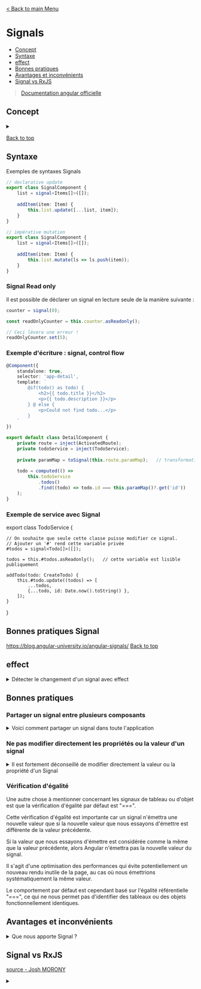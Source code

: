 [< Back to main Menu](https://github.com/gsoulie/angular-resources/blob/master/ng-sheet.md)    

# Signals

* [Concept](#concept)
* [Syntaxe](#syntaxe)     
* [effect](#effect)
* [Bonnes pratiques](#bonnes-pratiques)     
* [Avantages et inconvénients](#avantages-et-inconvénients)     
* [Signal vs RxJS](#signal-vs-rxjs)    

> [Documentation angular officielle](https://angular.io/guide/signals)     

## Concept 

<details>
	<summary></summary>

 Les signaux sont la pierre angulaire de la réactivité dans Solid. Ils contiennent des valeurs qui changent avec le temps ; lorsque vous modifiez la valeur d'un signal, il met automatiquement à jour tout ce qui l'utilise. Un signal est un **wrapper autour d'une valeur simple qui enregistre ce qui dépend de cette valeur et notifie ces dépendants chaque fois que sa valeur change**

**Signals** va très probablement introduire un future dans lequel nous n'aurions **plus besoin de zone.js** ce qui pourrait êrte un gros changement ! D'autre part, l'arrivée de **Signals** devrait grandement faciliter l'apprentissage de la programmation réactive aux débutants sur Angular.

En effet, **Signals** permet le contrôle des changements de manière **plus fine et performante** que **zone.js**. 
Contrairement à zone.js, **Signals ne re-contrôle pas la totalité de l'abre de composants** pour effectuer les changements. Et ce mécanisme pourrait bien améliorer considérablement le mécanisme de change detection d'Angular.

Pour illustration, voici actuellement à quel niveau sont effectué les contrôles de changements sur les frameworks Angular, React et Solid :

* Angular : niveau arborescence de l'application
* React : niveau arborescence composant
* Solid : niveau individuel

Par analogie avec RxJS, **Signals se comporte comme un BehaviourSubject en RxJS**, à la différence qu'il n'a **pas besoin de souscription** pour être notifié des changements de valeur.

Avec **Signals**, les souscriptions sont créées et détruites automatiquement, on n'a pas besoin de s'en pré-occuper.
C'est plus ou moins ce qui se passe avec les pipes async d'ailleurs. A la différence, **Signals** n'a pas besoin d'une souscription pour être utilisé en dehors de la vue

> **A noter** : Pour l'instant, Signals n'est disponible que dans la version **v16.0.0-next.0** d'Angular.

Dans les faits, cela va se traduire par une simplification de la syntaxe du code de gestion de la réactivité, et petit à petit, probablement un remplacement de l'utilisation de RxJS par **Signals** (l'avenir nous le dira).

A moyen terme en tout cas, **Signals** ne va pas remplacer RxJS, les 2 peuvent cohabiter. Il est d'ailleurs possible de convertir un Signals en Observable avec le builtin (en béta pour l'instant) ````fromSignal()```` et inversément convertir un observable en Signal avec ````fromObservable()```` pour donner la possibilité d'avoir accès à la valeur directement dans le template sans avoir à utiliser de pipe async.


Pour illustrer rapidement à quoi ça ressemble, voici un exemple :

*Syntaxe RxJS*

````typescript
@Component({
	selector: 'my-app',
	standalone: true,
	template: `
		<div>Count: {{ count$ | async }}</div>
		<div>Double: {{ double$ | async }}</div>
		<button (click)="changeCount()"></button>
	`
})
export class AppComponent {
	count$ = new BehaviourSubject(0);
	double$ = this.count$.pipe(
		map(count => count * 2)
	)
	
	changeCount() { this.count$.next(5); }
}
````

*Syntaxe Signals*

````typescript
@Component({
	selector: 'my-app',
	standalone: true,
	template: `
		<div>Count: {{ count() }}</div>
		<div>Double: {{ double() }}</div>
		<button (click)="changeCount()"></button>
	`
})
export class AppComponent {
	count = signal(0);
	double = computed(() => this.count() * 2);
	
	changeCount() { this.count.set(5); }
}
````

Ce n'est bien sûr qu'un exemple très basique. Vous trouverez plus d'infos et d'exemples ici :

**Série de vidéos courtes Josh MORONY**

* [Angular is about to get its most IMPORTANT change in a long time...](https://www.youtube.com/watch?v=4FkFmn0LmLI&ab_channel=JoshuaMorony)    
* [Why didn't the Angular team just use RxJS instead of Signals?](https://www.youtube.com/watch?v=iA6iyoantuo&ab_channel=JoshuaMorony)      
* [The end of Angular's "service with a subject" approach?](https://www.youtube.com/watch?v=SVPyr6u3sqU&ab_channel=JoshuaMorony)       
* [Exemple de code](https://github.com/joshuamorony/quicklist-signals/blob/main/src/app/home/home.component.ts)  

[Signals everything you need to know](https://medium.com/@PurpleGreenLemon/angular-and-signals-everything-you-need-to-know-2ff349b6363a)     
[Angular Signals push-pull](https://angularexperts.io/blog/angular-signals-push-pull)      
[Signals In Angular - Is RxJS doomed ?](https://levelup.gitconnected.com/signals-in-angular-is-rxjs-doomed-5b5dac574306)     
https://www.angulararchitects.io/en/aktuelles/angular-signals/      

</details>

[Back to top](#signals)     

## Syntaxe

Exemples de syntaxes Signals

````typescript
// declarative update
export class SignalComponent {
	list = signal<Items[]>([]);
	
	addItem(item: Item) {
		this.list.update([...list, item]);
	}
}

// impérative mutation
export class SignalComponent {
	list = signal<Items[]>([]);
	
	addItem(item: Item) {
		this.list.mutate(ls => ls.push(item));
	}
}
````

### Signal Read only

Il est possible de déclarer un signal en lecture seule de la manière suivante :

````typescript
counter = signal(0);

const readOnlyCounter = this.counter.asReadonly();

// Ceci lèvera une erreur !
readOnlyCounter.set(5);
````


### Exemple d'écriture : signal, control flow

````typescript
@Component({
	standalone: true,
	selector: 'app-detail',
	template: `
		@if(todo() as todo) {
			<h2>{{ todo.title }}</h2>
			<p>{{ todo.description }}</p>
		} @ else {
			<p>Could not find todo...</p>
		}
	`
})

export default class DetailComponent {
	private route = inject(ActivatedRoute);
	private todoService = inject(TodoService);
	
	private paramMap = toSignal(this.route.paramMap);	// transformation de l'observable paramMap en signal
	
	todo = computed(() => 
		this.todoService
			.todos()
			.find((todo) => todo.id === this.paramMap()?.get('id'))
	);
}
````

### Exemple de service avec Signal

export class TodoService {

	// On souhaite que seule cette classe puisse modifier ce signal. 
	// Ajouter un '#' rend cette variable privée
	#todos = signal<Todo[]>([]);
	
	todos = this.#todos.asReadonly();	// cette variable est lisible publiquement
	
	addTodo(todo: CreateTodo) {
		this.#todo.update((todos) => [
			...todos, 
			{...todo, id: Date.now().toString() },
		]);
	}
}

## Bonnes pratiques Signal

https://blog.angular-university.io/angular-signals/
[Back to top](#signals)     

## effect

<details>
	<summary>Détecter le changement d'un signal avec effect</summary>

https://angularexperts.io/blog/angular-signals-push-pull      

Un signal est un wrapper autour d'une valeur, qui est capable d'informer les consommateurs intéressés lorsque cette valeur change. Étant donné que la lecture d'un signal se fait via un getter plutôt que d'accéder à une variable ou à une valeur simple, les signaux sont capables de garder une trace de l'endroit où ils sont lus.

Les signaux **computed** se basent sur la valeur actuelle (la plus récente) des émetteurs référencés s'il est obsolète (une seule fois, même s'il a reçu plusieurs notifications)

Si l'on souhaite uniquement *détecter* le changement de valeur d'un signal, on peut utiliser la fonction **effect()**. Cette dernière doit s'exécuter dans un contexte d'injection (temps du constructeur) car il injecte **DestroyRef** en arrière plan pour fournir un auto-nettoyage. Il est **déclenché** lorsque la valeur des signaux qui sont à l'intérieur du bloc de code sont mises à jour.

**IMPORTANT** Pour traquer le changement de valeur, il faut utiliser le signal dans le ````effect()````. De plus, ce dernier ne se déclenche pas si la valeur observée n'est pas modifiée. 

*exemple 1*

````typescript
//The effect will be re-run whenever any 
// of the signals that it uses changes value.
effect(() => {

  // We just have to use the source signals 
  // somewhere inside this effect
  const currentCount = this.counter();

  const derivedCounter = this.derivedCounter();

  console.log(`current values: ${currentCount} 
    ${derivedCounter}`);

});
````


Dans le code suivant, l'effect est déclenché à l'initialisation et affichera 'Effect runs with : true' :

*Exemple 2*

````typescript
@Component({
  template: `<button (click)="update()">Update</update>`,
})
export class EffectExampleComponent {
  counter = signal(0);

  constructor() {
    const isEven = computed(() => {
      return this.counter() % 2 === 0;
    });

    effect(() => {
      console.log('Effect runs with: ', isEven());
    });
    // logs "Effect runs with: true" when component is initialy rendered
  }

  update() {
    this.counter.update((current) => current + 2); // notice + 2
  }
}
````

Par la suite, un clic que le bouton update ne déclenchera plus le effect car la valeur *computed* ````isEven```` sera toujours égale à sa valeur initiale *true*

* ````mutate```` : mute l'ancienne valeur
* ````update```` : prend en paramètre l'ancienne valeur et fourni une nouvelle valeur
* ````set```` : équivalent à *update*

[Back to top](#signals)    

### Cas très particulier

Il peut arriver dans de rares cas, que l'on ait besoin de modifier un signal depuis le *effect*. Pour se faire, il faut utiliser le paramètre ````allowSignalWrites: true````


````typescript
@Component({...})
export class CounterComponent {
  count = signal(0);

  constructor() {

    effect(() => {
      this.count.set(1);
    },
        {
            allowSignalWrites: true
        });
  }
}
````

</details>

## Bonnes pratiques

### Partager un signal entre plusieurs composants 

<details>
	<summary>Voici comment partager un signal dans toute l'application</summary>

 > Attention, cela implique que le signal peut être modifié de n'importe où, il faut donc être prudent avec cette façon de faire. La meilleure solution est de partager le signal via un service (voir solution plus bas)


*Déclarer le signal dans un fichier externe*

````typescript
// main.ts
import { signal } from "@angular/core";

export const count = signal(0);
````

*Utiliser le signal dans les composants*

````typescript
// app.component.ts
import { Component } from "@angular/core";
import { count } from "./main";

@Component({
  selector: "app",
  template: `
    <div>
      <p>Counter: {{ count() }}</p>
      <button (click)="increment()">Increment from HundredIncrComponent</button>
    </div>
  `,
})
export class HundredIncrComponent {
  count = count;

  increment() {
    this.count.update((value) => value + 100);
  }
}
````

La meilleure solution est de partager le Signal via un **service**

````typescript
@Injectable({
  providedIn: "root",
})
export class CounterService {

  // this is the private writeable signal
  private counterSignal = signal(0);

  // this is the public read-only signal
  readonly counter = this.counterSignal.asReadonly();

  constructor() {
    // inject any dependencies you need here
  }

  // anyone needing to modify the signal 
  // needs to do so in a controlled way
  incrementCounter() {
    this.counterSignal.update((val) => val + 1);
  }
}
````
</details>

### Ne pas modifier directement les propriétés ou la valeur d'un signal

<details>
	<summary>Il est fortement déconseillé de modifier directement la valeur ou la propriété d'un Signal </summary>

 ````typescript
@Component(
    selector: "app",
    template: `
  <h3>List value: {{list()}}</h3>
  <h3>Object title: {{object().title}}</h3>
`)
export class AppComponent {

    list = signal([
        "Hello",
        "World"
    ]);

    object = signal({
       id: 1,
       title: "Angular For Beginners"
    });

    constructor() {
        this.list().push("Again");		
        this.object().title = "overwriting title";
    }
}
````

Modifier directement le Signal sans passer par une fonction ````set()```` ou ````update()```` contourne l'ensemble du système de fonctionnement
de Signal, ce qui peut provoquer des bugs. En effet, modifier directement la propriété ou la valeur d'un signal, ne déclenchera pas la mise à jour
des autres Signaux de type ````computed()```` qui pourrait lui être rattaché.

</details>

### Vérification d'égalité

Une autre chose à mentionner concernant les signaux de tableau ou d'objet est que la vérification d'égalité par défaut est "===".

Cette vérification d'égalité est importante car un signal n'émettra une nouvelle valeur que si la nouvelle valeur que nous essayons d'émettre est différente de la valeur précédente.

Si la valeur que nous essayons d'émettre est considérée comme la même que la valeur précédente, alors Angular n'émettra pas la nouvelle valeur du signal.

Il s'agit d'une optimisation des performances qui évite potentiellement un nouveau rendu inutile de la page, au cas où nous émettrions systématiquement la même valeur.

Le comportement par défaut est cependant basé sur l'égalité référentielle "===", ce qui ne nous permet pas d'identifier des tableaux ou des objets fonctionnellement identiques.

## Avantages et inconvénients

<details>
	<summary>Que nous apporte Signal ?</summary>

 AVANTAGE SIGNALS

* Réactivité fine     
Avec les signaux, les modifications apportées à des propriétés de données spécifiques peuvent déclencher des mises à jour uniquement sur les composants qui en dépendent, plutôt que de mettre à jour l'intégralité de l'arborescence des composants. Cette réactivité fine conduit à une détection des changements plus rapide et plus efficace.


* Utilisation réduite de la mémoire     
Avec les signaux, les composants s'abonnent uniquement aux propriétés de données spécifiques dont ils ont besoin, plutôt que de s'abonner à un magasin ou à un service entier. Cela réduit l'utilisation de la mémoire et améliore les performances.

* Fini les contrôles inutiles      
Avec les signaux, seuls les composants qui dépendent d'une propriété de données spécifique sont avertis lorsque cette propriété change. Cela élimine les vérifications et les mises à jour inutiles, ce qui permet une détection des modifications plus rapide et plus efficace.

* Tout a un inconvénient, quels sont les inconvénients des signaux ?     
Le débogage peut également être plus difficile lors de l'utilisation de signaux dans Angular. La complexité de la programmation réactive et l'utilisation de signaux peuvent rendre difficile le suivi du flux de données et l'identification de la source des bogues.

* Quelques différences       
Les observables sont basés sur le modèle d'observateur, où un producteur envoie des données à un consommateur. En revanche, les signaux utilisent un modèle basé sur l'extraction dans lequel les consommateurs extraient les données d'un producteur.

> Les signaux sont **synchrones** tandis que les observables peuvent être **synchrones** et **asynchrones**

Pendant ce temps, les signaux ont un support intégré pour le suivi des dépendances et une réactivité à grain fin, ce qui les rend particulièrement bien adaptés pour une utilisation dans des frameworks d'interface utilisateur comme Angular. RxJS, d'autre part, est une bibliothèque plus générale pour la programmation réactive en JavaScript. Bien que RxJS puisse être utilisé pour le développement de l'interface utilisateur, il n'a pas le même niveau d'intégration avec Angular que les signaux.

Cela étant dit, les signaux et RxJS ne s'excluent pas mutuellement. En fait, ils peuvent être utilisés ensemble pour créer de puissantes applications réactives. Par exemple, vous pouvez utiliser RxJS pour modéliser des flux asynchrones complexes, puis utiliser des signaux pour déclencher des mises à jour de l'interface utilisateur en fonction des modifications apportées à ces données.

</details>

## Signal vs RxJS

[source - Josh MORONY](https://www.youtube.com/watch?v=iA6iyoantuo&ab_channel=JoshuaMorony)     

<details>
	<summary></summary>

 syntaxe plus claire, concise
signal gère lui-même les souscription, il n'est donc plus nécessaire de se préoccuper d'utiliser les pipe async ou de unsubscribe ses observables
intégrité des valeurs

### Comparaison de syntaxe

````typescript
count = signal(0);

count = new BehaviourSubject(0);
````

dans le template, Signal est appelé comme une fonction

````typescript
template: `
	{{ count() }} <!-- signal -->
	
	{{ count | async }} <!-- BehaviourSubject --> 
	{{ count.getValue() }} <!-- BehaviourSubject --> 
	{{ count.value }} <!-- BehaviourSubject --> 
`
````

````typescript
logValue() {
	console.log(this.count()); // signal
	
	console.log(this.count.value); // BehaviourSubject
}
````

*Valeur calculée*

````typescript
count = signal(0);
doubleCount = computed(() => this.count() * 2);
console.log(this.doubleCount());

//------------------------------------------

count = new BehaviourSubject(0);
doubleCount = this.count.pipe(map((count) => count * 2));
this.doubleCount.subscribe((value) => console.log(value));
// need unsubscribe on destroy !!
````


*Combiner plusieurs valeurs et intégrité des valeurs*
````typescript
valueOne = signal(1);
valueTwo = signal(10);

derived = computed(() => this.valueOne() * this.valueTwo());	// va afficher 10 la première fois, puis 40 après l'appel de changeValues()

changeValues() {
	this.valueOne.set(2);
	this.valueTwo.set(20);
}

//------------------------------------------

valueOne = new behaviourSubject(1);
valueTwo = new behaviourSubject(10);

derived = combineLatest([this.valueOne, this.valueTwo]).pipe(
	map(([one, two]) => one * two)
);	// va afficher 10 la première fois, puis 20 un très court instant à cause du combineLatest, puis 40

changeValues() {
	this.valueOne.next(2);
	this.valueTwo.next(20);
}
````

*Side effect*
````typescript
myService = inject(MyService);

count = this.myService.getCount();
doubleCount = computed(() => this.count() * 2);

constructor() {
	effect(() => {
		console.log('Mise à jour count', this.count());
	})
}

//------------------------------------------

myService = inject(MyService);

count = this.myService
.getCount()
.pipe(
	tap((count) => console.log('Mise à jour count', count))
);

doubleCount = this.count.pipe(map((count) => count * 2));
````

l'````effect()```` est exécuté une fois initialement et il s'exécutera à chaque fois que la valeur d'un signal sera modifiée. Si une valeur est modifiée plusieurs fois avec le même contenu, l'````effect()````
ne sera **pas déclenché** une nouvelle fois

Avec RxJS, si on fait plusieurs pipe async, on déclenche plusieurs fois le effect

````
{{ count | async }}
{{ count | async }}
{{ count | async }}
````
de même que ````{{ doubleCount | async }}```` déclenchera lui aussi l'effect

### Untracked

Il est possible de définir comme **untracked** un signal dans une fonction *effect()* afin de n ce qui aura pour effet de ne pas déclencher l*'effect()* si la-dite valeur est modifiée

````typescript
const counter0 = signal(0);
const counter1 = signal(0);

// Executes when `counter0` changes, not when `counter1` changes:
effect(() => console.log(counter0(), untracked(counter1));

counter0.set(1);
// logs 1 0
counter1.set(1);
// does not log
counter1.set(2);
// does not log
counter1.set(3);
// does not log
counter0.set(2);
// logs 2 3
````
[Back to top](#signals)  

</details>
   
